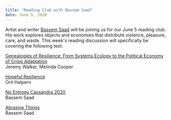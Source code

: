```yaml
---
title: "Reading Club with Bassem Saad"
date: June 5, 2020
---
```


Artist and writer [Bassem Saad](http://www.bassemsaad.com/) will be joining us for our June 5 reading club. His work explores objects and economies that distribute violence, pleasure, care, and waste. This week's reading discussion will specifically be covering the following text:


[Genealogies of Resilience: From Systems Ecology to the Political Economy of Crisis Adaptation](https://www.researchgate.net/publication/258186723_Genealogies_of_Resilience_From_Systems_Ecology_to_the_Political_Economy_of_Crisis_Adaptation)  
Jeremy Walker, Melinda Cooper

[Hopeful Resilience](https://www.e-flux.com/architecture/accumulation/96421/hopeful-resilience/)  
Orit Halpern

[No Entropy Cassandra 2020](https://unbag.net/in-tension/no-entropy-cassandra-2020)  
Bassem Saad

[Abrasive Things](https://docs.google.com/document/d/1x7iIW3Ha2F1l5A4vKqpiZJsy8329Nl3L7ZC4HnXgvJ8/edit)  
Bassem Saad

